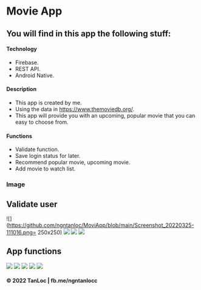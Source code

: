 # Movie App

## You will find in this app the following stuff:
#### Technology
* Firebase.
* REST API.
* Android Native.

#### Description
* This app is created by me.
* Using the data in https://www.themoviedb.org/.
* This app will provide you with an upcoming, popular movie that you can easy to choose from.

#### Functions
* Validate function.
* Save login status for later.
* Recommend popular movie, upcoming movie.
* Add movie to watch list.

### Image
## Validate user
![](https://github.com/ngntanloc/MoviApp/blob/main/Screenshot_20220325-111016.png= 250x250)
![](https://github.com/ngntanloc/MoviApp/blob/main/Screenshot_20220325-111022.png)
![](https://github.com/ngntanloc/MoviApp/blob/main/Screenshot_20220325-111029.png)
![](https://github.com/ngntanloc/MoviApp/blob/main/Screenshot_20220325-111035.png)

## App functions
![](https://github.com/ngntanloc/MoviApp/blob/main/Screenshot_20220325-110902.png)
![](https://github.com/ngntanloc/MoviApp/blob/main/Screenshot_20220325-110923.png)
![](https://github.com/ngntanloc/MoviApp/blob/main/Screenshot_20220325-110912.png)
![](https://github.com/ngntanloc/MoviApp/blob/main/Screenshot_20220325-110935.png)
![](https://github.com/ngntanloc/MoviApp/blob/main/Screenshot_20220325-110947.png)

#### © 2022 TanLoc | fb.me/ngntanlocc
